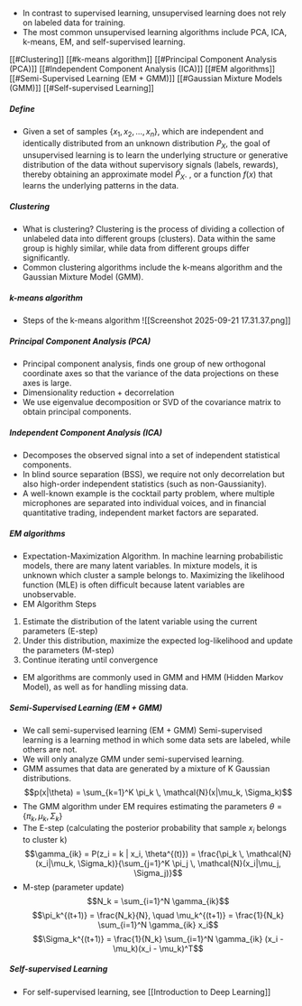 - In contrast to supervised learning, unsupervised learning does not rely on labeled data for training.
- The most common unsupervised learning algorithms include PCA, ICA, k-means, EM, and self-supervised learning.

[[#Clustering]]
[[#k-means algorithm]]
[[#Principal Component Analysis (PCA)]]
[[#Independent Component Analysis (ICA)]]
[[#EM algorithms]]
[[#Semi-Supervised Learning (EM + GMM)]]
[[#Gaussian Mixture Models (GMM)]]
[[#Self-supervised Learning]]

##### Define
- Given a set of samples $\{x_1, x_2, \dots, x_n\}$, which are independent and identically distributed from an unknown distribution $P_X$, the goal of unsupervised learning is to learn the underlying structure or generative distribution of the data without supervisory signals (labels, rewards), thereby obtaining an approximate model $\hat{P}_X$. , or a function $f(x)$ that learns the underlying patterns in the data.

##### Clustering
- What is clustering? Clustering is the process of dividing a collection of unlabeled data into different groups (clusters). Data within the same group is highly similar, while data from different groups differ significantly.
- Common clustering algorithms include the k-means algorithm and the Gaussian Mixture Model (GMM).

##### k-means algorithm
- Steps of the k-means algorithm
![[Screenshot 2025-09-21 17.31.37.png]]

##### Principal Component Analysis (PCA)
- Principal component analysis, finds one group of new orthogonal coordinate axes so that the variance of the data projections on these axes is large.
- Dimensionality reduction + decorrelation
- We use eigenvalue decomposition or SVD of the covariance matrix to obtain principal components.
##### Independent Component Analysis (ICA)
- Decomposes the observed signal into a set of independent statistical components.
- In blind source separation (BSS), we require not only decorrelation but also high-order independent statistics (such as non-Gaussianity).
- A well-known example is the cocktail party problem, where multiple microphones are separated into individual voices, and in financial quantitative trading, independent market factors are separated.
##### EM algorithms
- Expectation-Maximization Algorithm. In machine learning probabilistic models, there are many latent variables. In mixture models, it is unknown which cluster a sample belongs to. Maximizing the likelihood function (MLE) is often difficult because latent variables are unobservable.
- EM Algorithm Steps
1. Estimate the distribution of the latent variable using the current parameters (E-step)
2. Under this distribution, maximize the expected log-likelihood and update the parameters (M-step)
3. Continue iterating until convergence
- EM algorithms are commonly used in GMM and HMM (Hidden Markov Model), as well as for handling missing data.

##### Semi-Supervised Learning (EM + GMM)
- We call semi-supervised learning (EM + GMM) Semi-supervised learning is a learning method in which some data sets are labeled, while others are not.
- We will only analyze GMM under semi-supervised learning.
- GMM assumes that data are generated by a mixture of K Gaussian distributions.
$$p(x|\theta) = \sum_{k=1}^K \pi_k \, \mathcal{N}(x|\mu_k, \Sigma_k)$$
- The GMM algorithm under EM requires estimating the parameters $\theta = \{\pi_k, \mu_k, \Sigma_k\}$
- The E-step (calculating the posterior probability that sample $x_i$ belongs to cluster k)
$$\gamma_{ik} = P(z_i = k | x_i, \theta^{(t)}) = \frac{\pi_k \, \mathcal{N}(x_i|\mu_k, \Sigma_k)}{\sum_{j=1}^K \pi_j \, \mathcal{N}(x_i|\mu_j, \Sigma_j)}$$
- M-step (parameter update)
$$N_k = \sum_{i=1}^N \gamma_{ik}$$
$$\pi_k^{(t+1)} = \frac{N_k}{N}, \quad
\mu_k^{(t+1)} = \frac{1}{N_k} \sum_{i=1}^N \gamma_{ik} x_i$$
$$\Sigma_k^{(t+1)} = \frac{1}{N_k} \sum_{i=1}^N \gamma_{ik} (x_i - \mu_k)(x_i - \mu_k)^T$$
##### Self-supervised Learning
- For self-supervised learning, see [[Introduction to Deep Learning]]